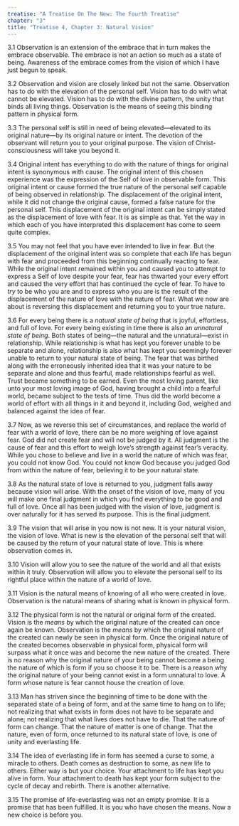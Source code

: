 ```yaml
---
treatise: "A Treatise On The New: The Fourth Treatise"
chapter: "3"
title: "Treatise 4, Chapter 3: Natural Vision"
---
```


3.1 Observation is an extension of the embrace that in turn makes the
embrace observable. The embrace is not an action so much as a state of
being. Awareness of the embrace comes from the vision of which I have
just begun to speak. 

3.2 Observation and vision are closely linked but not the same.
Observation has to do with the elevation of the personal self. Vision
has to do with what cannot be elevated. Vision has to do with the divine
pattern, the unity that binds all living things.  Observation is the
means of seeing this binding pattern in physical form. 

3.3 The personal self is still in need of being elevated—elevated to its
original nature—by its original nature or intent. The devotion of the
observant will return you to your original purpose. The vision of
Christ-consciousness will take you beyond it. 

3.4 Original intent has everything to do with the nature of things for
original intent is synonymous with cause. The original intent of this
chosen experience was the expression of the Self of love in observable
form. This original intent or cause formed the true nature of the
personal self capable of being observed in relationship. The
displacement of the original intent, while it did not change the
original cause, formed a false nature for the personal self. This
displacement of the original intent can be simply stated as the
displacement of love with fear. It is as simple as that. Yet the way in
which each of you have interpreted this displacement has come to seem
quite complex. 

3.5 You may not feel that you have ever intended to live in fear. But
the displacement of the original intent was so complete that each life
has begun with fear and proceeded from this beginning continually
reacting to fear. While the original intent remained within you and
caused you to attempt to express a Self of love despite your fear, fear
has thwarted your every effort and caused the very effort that has
continued the cycle of fear. To have to *try* to be who you are and to
express who you are is the result of the displacement of the nature of
love with the nature of fear. What we now are about is reversing this
displacement and returning you to your true nature. 

3.6 For every being there is a *natural state of being* that is joyful,
effortless, and full of love. For every being existing in time there is
also an *unnatural state of being*. Both states of being—the natural and
the unnatural—exist in relationship. While relationship is what has kept
you forever unable to be separate and alone, relationship is also what
has kept you seemingly forever unable to return to your natural state of
being. The fear that was birthed along with the erroneously inherited
idea that it was your nature to be separate and alone and thus fearful,
made relationships fearful as well. Trust became something to be earned.
Even the most loving parent, like unto your most loving image of God,
having brought a child into a fearful world, became subject to the tests
of time. Thus did the world become a world of effort with all things in
it and beyond it, including God, weighed and balanced against the idea
of fear. 

3.7 Now, as we reverse this set of circumstances, and replace the world
of fear with a world of love, there can be no more weighing of love
against fear. God did not create fear and will not be judged by it. All
judgment is the cause of fear and this effort to weigh love’s strength
against fear’s veracity. While you chose to believe and live in a world
the nature of which was fear, you could not know God. You could not know
God because you judged God from within the nature of fear, believing it
to be your natural state. 

3.8 As the natural state of love is returned to you, judgment falls away
because vision will arise. With the onset of the vision of love, many of
you will make one final judgment in which you find everything to be good
and full of love. Once all has been judged with the vision of love,
judgment is over naturally for it has served its purpose. This is the
final judgment. 

3.9 The vision that will arise in you now is not new. It is your natural
vision, the vision of love. What is new is the elevation of the personal
self that will be caused by the return of your natural state of love.
This is where observation comes in. 

3.10 Vision will allow you to see the nature of the world and all that
exists within it truly.  Observation will allow you to elevate the
personal self to its rightful place within the nature of a world of
love. 

3.11 Vision is the natural means of knowing of all who were created in
love. Observation is the natural means of sharing what is known in
physical form. 

3.12 The physical form is not the natural or original form of the
created. Vision is the *means* by which the original nature of the created
can once again be known. Observation is the *means* by which the original
nature of the created can newly be seen in physical form. Once the
original nature of the created becomes observable in physical form,
physical form will surpass what it once was and become the new nature of
the created. There is no reason why the original nature of your being
cannot become a being the nature of which is form if you so choose it to
be. There is a reason why the original nature of your being cannot exist
in a form unnatural to love. A form whose nature is fear cannot house
the creation of love.

3.13 Man has striven since the beginning of time to be done with the
separated state of a being of form, and at the same time to hang on to
life; not realizing that what exists in form does not have to be
separate and alone; not realizing that what lives does not have to die.
That the nature of form can change. That the nature of matter is one of
change. That the nature, even of form, once returned to its natural
state of love, is one of unity and everlasting life. 

3.14 The idea of everlasting life in form has seemed a curse to some, a
miracle to others. Death comes as destruction to some, as new life to
others.  Either way is but your choice. Your attachment to life has kept
you alive in form. Your attachment to death has kept your form subject
to the cycle of decay and rebirth. There is another alternative. 

3.15 The promise of life-everlasting was not an empty promise. It is a
promise that has been fulfilled. It is you who have chosen the means.
Now a new choice is before you.

